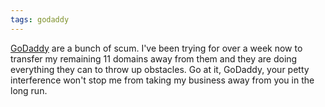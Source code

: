 ```yaml
---
tags: godaddy
---
```


[GoDaddy](/wiki/GoDaddy) are a bunch of scum. I've been trying for over a week now to transfer my remaining 11 domains away from them and they are doing everything they can to throw up obstacles. Go at it, GoDaddy, your petty interference won't stop me from taking my business away from you in the long run.

